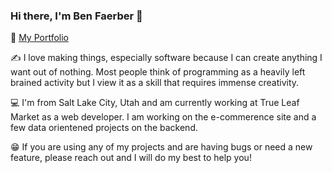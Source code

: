 ### Hi there, I'm Ben Faerber 👋

📒 [My Portfolio](https://benfaerber.github.io)

✍️ I love making things, especially software because I can create anything I want out of nothing. Most people think of programming as a heavily left brained activity but I view it as a skill that requires immense creativity.

💻 I'm from Salt Lake City, Utah and am currently working at True Leaf Market as a web developer. I am working on the e-commerence site and a few data orientened projects on the backend.

😁 If you are using any of my projects and are having bugs or need a new feature, please reach out and I will do my best to help you!
